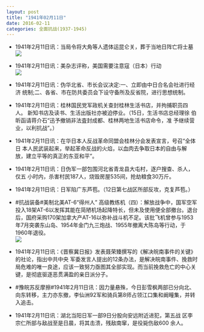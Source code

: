 ```yaml
---
layout: post
title: "1941年02月11日"
date: 2016-02-11
categories: 全面抗战(1937-1945)
---
```


<meta name="referrer" content="no-referrer" />

- 1941年2月11日讯：当局令将大角等人遗体运昆仑关，葬于当地日阵亡将士墓 <br/><img src="https://ww1.sinaimg.cn/large/aca367d8jw1f0vsjcdidvj20760dxdh2.jpg" />

- 1941年2月11日讯：美杂志评称，美国需要注意寇（日本）行动 <br/><img src="https://ww2.sinaimg.cn/large/aca367d8jw1f0vqszk2sxj20g30bsgn9.jpg" />

- 1941年2月11日讯：伪华北省、市长会议决定:一、立即由中日合名会社进行经济 统制;二、各省、市在防共委员会下设守备所及反省院，进行思想统制。 

- 1941年2月11日讯：桂林国民党军政机关查封桂林生活书店，并拘捕职员四人。 新知书店及读书、生活出版社亦被迫停业。（15日，生活书店总经理徐 伯昕函请蒋介石“迅予撤销非法査封成都、桂林两地生活书店命令，准 予继续营业，以利抗战”。） 

- 1941年2月11日讯：在华日本人反战革命同盟会桂林分会发表宣言，号召“全体日 本人民武装起来，举起革命反战的火焰，以血肉去争取日本的自由与解 放，建立平等的真正的东亚和平”。 

- 1941年2月11日讯：日伪军一部包围河北省青龙县大屯村，逐户搜查、杀人，仅五 小时内，杀害村民187人，烧毁房屋535间，抢劫粮食30万斤。 

- 1941年2月11日讯：日军陷广东芦苞。（12日第七战区所部反攻，克复芦苞。） 

- #抗战装备#美制北美AT-6“得州人” 高级教练机（四）：解放战争中，国军空军投入18架AT-6以发挥其能在简陋机场起降特长，但未及使用便全部撤台。退台后，国府采购170架加拿大产AT-16以弥补战斗机不足。该批飞机曾参与1953年7月突袭东山岛、1954年金门九三炮战、1955年撤离大陈岛等行动，于1960年退役。 <br/><img src="https://ww2.sinaimg.cn/large/aca367d8jw1f0v5zuysvxj20hd0kln07.jpg" />

- 1941年2月11日讯：《晋察冀日报》发表聂荣臻撰写的《解决皖南事件的关键》的社论，指出中共中央 军委发言人提出的12条办法，是解决皖南事件、挽救时局危难的唯一良途，应该一致努力亟图其全部实现。而当前挽救危亡的中心关键，是彻底驱逐恶贯满盈的亲日派分子。 

- #豫皖苏反摩擦#1941年2月11日讯：因力量悬殊，今日彭雪枫两部已分向北、向东转移，主力亦东撤，李仙洲92军和骑兵第8师占领江口集和阚疃集，并转入追击。 

- 1941年2月11日讯：湖北当阳日军一部9日分股向安远附近进犯，第五战 区李宗仁所部与敌战至是日晨，将其击溃，残敌南窜，是役毙伤敌600 余人。 

